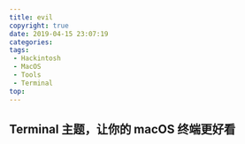 ```yaml
---
title: evil
copyright: true
date: 2019-04-15 23:07:19
categories:
tags:
 - Hackintosh
 - MacOS
 - Tools
 - Terminal
top:
---
```





## Terminal 主题，让你的 macOS 终端更好看





